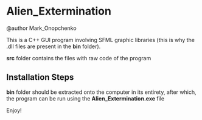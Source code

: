 # Alien_Extermination
@author Mark_Onopchenko

This is a C++ GUI program involving SFML graphic libraries (this is why the .dll files are present in the **bin** folder).  

**src** folder contains the files with raw code of the program  
  
## Installation Steps  
**bin** folder should be extracted onto the computer in its entirety, after which, the program can be run using the **Alien_Extermination.exe** file  

Enjoy!
